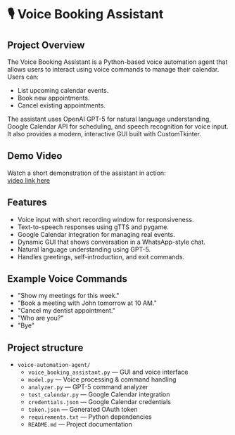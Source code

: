 # 🎙️ Voice Booking Assistant

## Project Overview
The Voice Booking Assistant is a Python-based voice automation agent that allows users to interact using voice commands to manage their calendar. Users can:
- List upcoming calendar events.
- Book new appointments.
- Cancel existing appointments.

The assistant uses OpenAI GPT-5 for natural language understanding, Google Calendar API for scheduling, and speech recognition for voice input. It also provides a modern, interactive GUI built with CustomTkinter.

## Demo Video
Watch a short demonstration of the assistant in action:  
[video link here]([YOUR_VIDEO_LINK_HERE](https://drive.google.com/drive/folders/1uo_k_VY62GPAQ8BVHJKW6swOel385ttx))

## Features
- Voice input with short recording window for responsiveness.
- Text-to-speech responses using gTTS and pygame.
- Google Calendar integration for managing real events.
- Dynamic GUI that shows conversation in a WhatsApp-style chat.
- Natural language understanding using GPT-5.
- Handles greetings, self-introduction, and exit commands.

## Example Voice Commands
- "Show my meetings for this week."
- "Book a meeting with John tomorrow at 10 AM."
- "Cancel my dentist appointment."
- "Who are you?"
- "Bye"

## Project structure

- `voice-automation-agent/`
  - `voice_booking_assistant.py` — GUI and voice interface
  - `model.py` — Voice processing & command handling
  - `analyzer.py` — GPT-5 command analyzer
  - `test_calendar.py` — Google Calendar integration
  - `credentials.json` — Google Calendar credentials
  - `token.json` — Generated OAuth token
  - `requirements.txt` — Python dependencies
  - `README.md` — Project documentation




